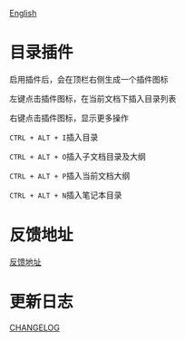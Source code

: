 [English](https://github.com/TinkMingKing/siyuan-plugins-index/blob/main/README.md)

# 目录插件

启用插件后，会在顶栏右侧生成一个插件图标

左键点击插件图标，在当前文档下插入目录列表

右键点击插件图标，显示更多操作

`CTRL + ALT + I`插入目录

`CTRL + ALT + O`插入子文档目录及大纲

`CTRL + ALT + P`插入当前文档大纲

`CTRL + ALT + N`插入笔记本目录

# 反馈地址

[反馈地址](https://ld246.com/article/1698684433007)

# 更新日志

[CHANGELOG](https://github.com/TinkMingKing/siyuan-plugins-index/blob/main/CHANGELOG.md)